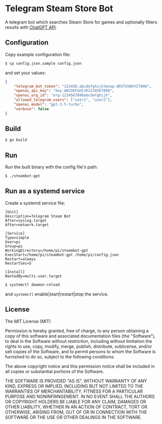 # Telegram Steam Store Bot

A telegram bot which searches Steam Store for games and optionally filters results with [ChatGPT API](https://platform.openai.com/docs/api-reference/chat).

## Configuration

Copy example configuration file:

```bash
$ cp config.json.sample config.json
```

and set your values:

```json
{
    "telegram_bot_token": "123456:abcdefghijklmnop-QRSTUVWXYZ7890",
    "openai_api_key": "key-ABCDEFGHIJK1234567890",
    "openai_org_id": "org-1234567890abcdefghijk",
    "allowed_telegram_users": ["user1", "user2"],
    "openai_model": "gpt-3.5-turbo",
    "verbose": false
}
```

## Build

```bash
$ go build
```

## Run

Run the built binary with the config file's path:

```bash
$ ./steambot-gpt
```

## Run as a systemd service

Create a systemd service file:

```
[Unit]
Description=Telegram Steam Bot
After=syslog.target
After=network.target

[Service]
Type=simple
User=pi
Group=pi
WorkingDirectory=/home/pi/steambot-gpt
ExecStart=/home/pi/steambot-gpt /home/pi/config.json
Restart=always
RestartSec=5

[Install]
WantedBy=multi-user.target
```

```bash
$ systemctl daemon-reload
```

and `systemctl` enable|start|restart|stop the service.

## License

The MIT License (MIT)

Permission is hereby granted, free of charge, to any person obtaining a copy
of this software and associated documentation files (the "Software"), to deal
in the Software without restriction, including without limitation the rights
to use, copy, modify, merge, publish, distribute, sublicense, and/or sell
copies of the Software, and to permit persons to whom the Software is
furnished to do so, subject to the following conditions:

The above copyright notice and this permission notice shall be included in all
copies or substantial portions of the Software.

THE SOFTWARE IS PROVIDED "AS IS", WITHOUT WARRANTY OF ANY KIND, EXPRESS OR
IMPLIED, INCLUDING BUT NOT LIMITED TO THE WARRANTIES OF MERCHANTABILITY,
FITNESS FOR A PARTICULAR PURPOSE AND NONINFRINGEMENT. IN NO EVENT SHALL THE
AUTHORS OR COPYRIGHT HOLDERS BE LIABLE FOR ANY CLAIM, DAMAGES OR OTHER
LIABILITY, WHETHER IN AN ACTION OF CONTRACT, TORT OR OTHERWISE, ARISING FROM,
OUT OF OR IN CONNECTION WITH THE SOFTWARE OR THE USE OR OTHER DEALINGS IN THE
SOFTWARE.

